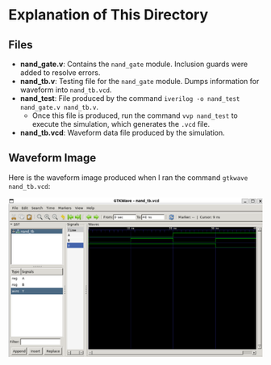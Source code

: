 # Explanation of This Directory

## Files

- **nand_gate.v**: Contains the `nand_gate` module. Inclusion guards were added to resolve errors.
- **nand_tb.v**: Testing file for the `nand_gate` module. Dumps information for waveform into `nand_tb.vcd`.
- **nand_test**: File produced by the command `iverilog -o nand_test nand_gate.v nand_tb.v`.
  - Once this file is produced, run the command `vvp nand_test` to execute the simulation, which generates the `.vcd` file.
- **nand_tb.vcd**: Waveform data file produced by the simulation.

## Waveform Image

Here is the waveform image produced when I ran the command `gtkwave nand_tb.vcd`:

![Waveform Image](nand_wave.png)
